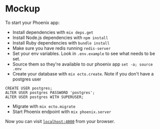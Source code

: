 # Mockup

To start your Phoenix app:

  * Install dependencies with `mix deps.get`
  * Install Node.js dependencies with `npm install`
  * Install Ruby dependencies with `bundle install`
  * Make sure you have redis running `redis-server`
  * Set your env variables. Look in `.env.example` to see what needs to be set.
  * Source them so they're available to our phoenix app `set -a; source .env`
  * Create your database with `mix ecto.create`.
Note if you don't have a postgres user
```
CREATE USER postgres;
ALTER USER postgres PASSWORD 'postgres';
ALTER USER postgres WITH SUPERUSER;
```
  * Migrate with `mix ecto.migrate`
  * Start Phoenix endpoint with `mix phoenix.server`

Now you can visit [`localhost:4000`](http://localhost:4000) from your browser.
